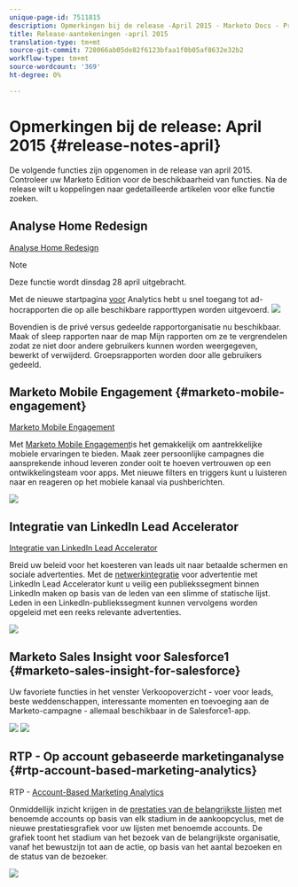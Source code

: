 ```yaml
---
unique-page-id: 7511815
description: Opmerkingen bij de release -April 2015 - Marketo Docs - Productdocumentatie
title: Release-aantekeningen -april 2015
translation-type: tm+mt
source-git-commit: 728066ab05de82f6123bfaa1f0b05af8632e32b2
workflow-type: tm+mt
source-wordcount: '369'
ht-degree: 0%

---
```



# Opmerkingen bij de release: April 2015 {#release-notes-april}

De volgende functies zijn opgenomen in de release van april 2015. Controleer uw Marketo Edition voor de beschikbaarheid van functies. Na de release wilt u koppelingen naar gedetailleerde artikelen voor elke functie zoeken.

## Analyse Home Redesign

[Analyse Home Redesign](../../product-docs/reporting/basic-reporting/creating-reports/navigating-the-analytics-home-page.md)

>[!NOTE]
>
>Deze functie wordt dinsdag 28 april uitgebracht.

Met de nieuwe startpagina [voor](../../product-docs/reporting/basic-reporting/creating-reports/navigating-the-analytics-home-page.md) Analytics hebt u snel toegang tot ad-hocrapporten die op alle beschikbare rapporttypen worden uitgevoerd.   ![](assets/image2015-4-20-11-3a18-3a8.png)

Bovendien is de privé versus gedeelde rapportorganisatie nu beschikbaar. Maak of sleep rapporten naar de map Mijn rapporten om ze te vergrendelen zodat ze niet door andere gebruikers kunnen worden weergegeven, bewerkt of verwijderd. Groepsrapporten worden door alle gebruikers gedeeld.

## Marketo Mobile Engagement {#marketo-mobile-engagement}

[Marketo Mobile Engagement](http://docs.marketo.com/display/docs/mobile+marketing)

Met [Marketo Mobile Engagement](http://docs.marketo.com/display/docs/mobile+marketing)is het gemakkelijk om aantrekkelijke mobiele ervaringen te bieden. Maak zeer persoonlijke campagnes die aansprekende inhoud leveren zonder ooit te hoeven vertrouwen op een ontwikkelingsteam voor apps. Met nieuwe filters en triggers kunt u luisteren naar en reageren op het mobiele kanaal via pushberichten.

![](assets/image2015-4-20-11-3a16-3a55.png)

## Integratie van LinkedIn Lead Accelerator

[Integratie van LinkedIn Lead Accelerator](../../product-docs/demand-generation/social/social-functions/use-a-marketo-list-or-smart-list-as-a-linkedin-audience-segment.md)

Breid uw beleid voor het koesteren van leads uit naar betaalde schermen en sociale advertenties. Met de [netwerkintegratie](../../product-docs/demand-generation/ad-network-integrations/add-linkedin-matched-audiences-as-a-launchpoint-service.md) voor advertentie met LinkedIn Lead Accelerator kunt u veilig een publiekssegment binnen LinkedIn maken op basis van de leden van een slimme of statische lijst. Leden in een LinkedIn-publiekssegment kunnen vervolgens worden opgeleid met een reeks relevante advertenties.

![](assets/image2015-4-20-11-3a3-3a27.png)

## Marketo Sales Insight voor Salesforce1 {#marketo-sales-insight-for-salesforce}

Uw favoriete functies in het venster Verkoopoverzicht - voer voor leads, beste weddenschappen, interessante momenten en toevoeging aan de Marketo-campagne - allemaal beschikbaar in de Salesforce1-app.

![](assets/image2015-4-20-11-3a11-3a37.png) ![](assets/image2015-4-20-11-3a15-3a16.png)

## RTP - Op account gebaseerde marketinganalyse {#rtp-account-based-marketing-analytics}

RTP - [Account-Based Marketing Analytics](http://docs.marketo.com/pages/viewpage.action?pageid=7511515)

Onmiddellijk inzicht krijgen in de [prestaties van de belangrijkste lijsten](http://docs.marketo.com/pages/viewpage.action?pageid=7511515) met benoemde accounts op basis van elk stadium in de aankoopcyclus, met de nieuwe prestatiesgrafiek voor uw lijsten met benoemde accounts. De grafiek toont het stadium van het bezoek van de belangrijkste organisatie, vanaf het bewustzijn tot aan de actie, op basis van het aantal bezoeken en de status van de bezoeker.

![](https://lh3.googleusercontent.com/ZipQutmNTRxkWdr_zzdatg31w7xmQ0xkniez-qf2X784MO-0AoHfKE0ltYSeaHU73KxyZc3s0Oklfig_v6bpN7tKnrrX6hHcMs44RFgtUb1qOf_Y5uhKedyHi6tQv3KhUHaCmIc)
